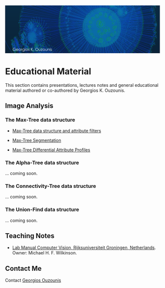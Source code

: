 ![Georgios K. Ouzounis](./graphics/atlogo1.png)

# Educational Material

This section contains presentations, lectures notes and general educational material authored or co-authored by Georgios K. Ouzounis.

## Image Analysis

### The Max-Tree data structure

- [Max-Tree data structure and attribute filters](./image-analysis/maxtree.pdf)

- [Max-Tree Segmentation](404.md)

- [Max-Tree Differential Attribute Profiles](404.md)

### The Alpha-Tree data structure

... coming soon.

### The Connectivity-Tree data structure

... coming soon.

### The Union-Find data structure

... coming soon.




## Teaching Notes

- [Lab Manual Computer Vision, Rijksuniversiteit Groningen, Netherlands](teaching/cv_prakt.pdf). Owner: Michael H. F. Wilkinson.

## Contact Me

Contact [Georgios Ouzounis](mailto:georgios.ouzounis@gmail.com)

